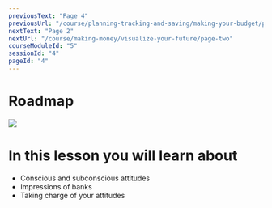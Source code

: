 ```yaml
---
previousText: "Page 4"
previousUrl: "/course/planning-tracking-and-saving/making-your-budget/page-four"
nextText: "Page 2"
nextUrl: "/course/making-money/visualize-your-future/page-two"
courseModuleId: "5"
sessionId: "4"
pageId: "4"
---
```



# Roadmap

<img src="/assets/img/roadmap.png" />

# In this lesson you will learn about

- Conscious and subconscious attitudes
- Impressions of banks
- Taking charge of your attitudes